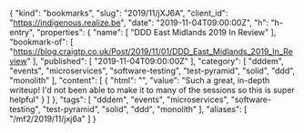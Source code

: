 {
  "kind": "bookmarks",
  "slug": "2019/11/jXJ6A",
  "client_id": "https://indigenous.realize.be",
  "date": "2019-11-04T09:00:00Z",
  "h": "h-entry",
  "properties": {
    "name": [
      "DDD East Midlands 2019 In Review"
    ],
    "bookmark-of": [
      "https://blog.craigtp.co.uk/Post/2019/11/01/DDD_East_Midlands_2019_In_Review"
    ],
    "published": [
      "2019-11-04T09:00:00Z"
    ],
    "category": [
      "dddem",
      "events",
      "microservices",
      "software-testing",
      "test-pyramid",
      "solid",
      "ddd",
      "monolith"
    ],
    "content": [
      {
        "html": "",
        "value": "Such a great, in-depth writeup! I'd not been able to make it to many of the sessions so this is super helpful"
      }
    ]
  },
  "tags": [
    "dddem",
    "events",
    "microservices",
    "software-testing",
    "test-pyramid",
    "solid",
    "ddd",
    "monolith"
  ],
  "aliases": [
    "/mf2/2019/11/jxj6a"
  ]
}

